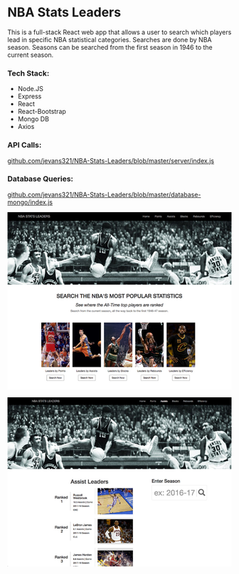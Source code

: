 # NBA Stats Leaders
This is a full-stack React web app that allows a user to search which players lead in specific NBA statistical categories. Searches are done by NBA season. Seasons can be searched from the first season in 1946 to the current season.

### Tech Stack:
* Node.JS<br/>
* Express<br/>
* React<br/>
* React-Bootstrap<br/>
* Mongo DB<br/>
* Axios

### API Calls:
[github.com/jevans321/NBA-Stats-Leaders/blob/master/server/index.js
](https://github.com/jevans321/NBA-Stats-Leaders/blob/master/server/index.js)

### Database Queries:
[github.com/jevans321/NBA-Stats-Leaders/blob/master/database-mongo/index.js
](https://github.com/jevans321/NBA-Stats-Leaders/blob/master/database-mongo/index.js)

![alt text](https://github.com/jevans321/NBA-Stats-Leaders/blob/master/react-client/dist/assets/nba_home_061418.jpg)


![alt text](https://github.com/jevans321/NBA-Stats-Leaders/blob/master/react-client/dist/assets/nba_search_061418.jpg)
